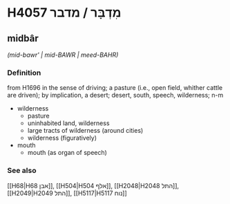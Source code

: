 # H4057 מִדְבָּר / מדבר

## midbâr

_(mid-bawr' | mid-BAWR | meed-BAHR)_

### Definition

from H1696 in the sense of driving; a pasture (i.e., open field, whither cattle are driven); by implication, a desert; desert, south, speech, wilderness; n-m

- wilderness
  - pasture
  - uninhabited land, wilderness
  - large tracts of wilderness (around cities)
  - wilderness (figuratively)
- mouth
  - mouth (as organ of speech)

### See also

[[H68|H68 אבן]], [[H504|H504 אלף]], [[H2048|H2048 התל]], [[H2049|H2049 התל]], [[H5117|H5117 נוח]]
